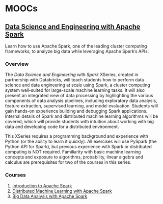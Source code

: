 # MOOCs

## [Data Science and Engineering with Apache Spark][1]

Learn how to use Apache Spark, one of the leading cluster computing frameworks, to analyze big data while leveraging Apache Spark’s APIs.

### Overview

The _Data Science and Engineering with Spark_ XSeries, created in partnership with Databricks, will teach students how to perform data science and data engineering at scale using Spark, a cluster computing system well-suited for large-scale machine learning tasks. It will also present an integrated view of data processing by highlighting the various components of data analysis pipelines, including exploratory data analysis, feature extraction, supervised learning, and model evaluation. Students will gain hands-on experience building and debugging Spark applications. Internal details of Spark and distributed machine learning algorithms will be covered, which will provide students with intuition about working with big data and developing code for a distributed environment.

This XSeries requires a programming background and experience with Python (or the ability to learn it quickly). All exercises will use PySpark (the Python API for Spark), but previous experience with Spark or distributed computing is NOT required. Familiarity with basic machine learning concepts and exposure to algorithms, probability, linear algebra and calculus are prerequisites for two of the courses in this series.

### Courses

1. [Introduction to Apache Spark][2]
2. [Distributed Machine Learning with Apache Spark][3]
3. [Big Data Analysis with Apache Spark][4]

[1]: https://www.edx.org/xseries/data-science-engineering-apache-spark
[2]: https://www.edx.org/course/introduction-apache-spark-uc-berkeleyx-cs105x
[3]: https://www.edx.org/course/distributed-machine-learning-apache-uc-berkeleyx-cs120x
[4]: https://www.edx.org/course/big-data-analysis-apache-spark-uc-berkeleyx-cs110x